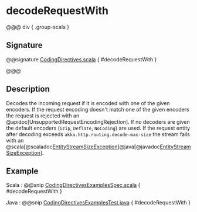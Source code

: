 # decodeRequestWith

@@@ div { .group-scala }

## Signature

@@signature [CodingDirectives.scala](/http/src/main/scala/akka/http/scaladsl/server/directives/CodingDirectives.scala) { #decodeRequestWith }

@@@

## Description

Decodes the incoming request if it is encoded with one of the given encoders.
If the request encoding doesn't match one of the given encoders the request is rejected with an @apidoc[UnsupportedRequestEncodingRejection]. If no decoders are given the default encoders (`Gzip`, `Deflate`, `NoCoding`) are used.
If the request entity after decoding exceeds `akka.http.routing.decode-max-size` the stream fails with an
@scala[@scaladoc[EntityStreamSizeException](akka.http.scaladsl.model.EntityStreamSizeException)]@java[@javadoc[EntityStreamSizeException](akka.http.scaladsl.model.EntityStreamSizeException)].


## Example

Scala
:  @@snip [CodingDirectivesExamplesSpec.scala](/docs/src/test/scala/docs/http/scaladsl/server/directives/CodingDirectivesExamplesSpec.scala) { #decodeRequestWith }

Java
:  @@snip [CodingDirectivesExamplesTest.java](/docs/src/test/java/docs/http/javadsl/server/directives/CodingDirectivesExamplesTest.java) { #decodeRequestWith }
